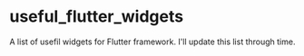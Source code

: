 # useful_flutter_widgets

A list of usefil widgets for Flutter framework. I'll update this list through time.
